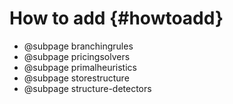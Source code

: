 # How to add {#howtoadd}
- @subpage branchingrules
- @subpage pricingsolvers
- @subpage primalheuristics
- @subpage storestructure
- @subpage structure-detectors
